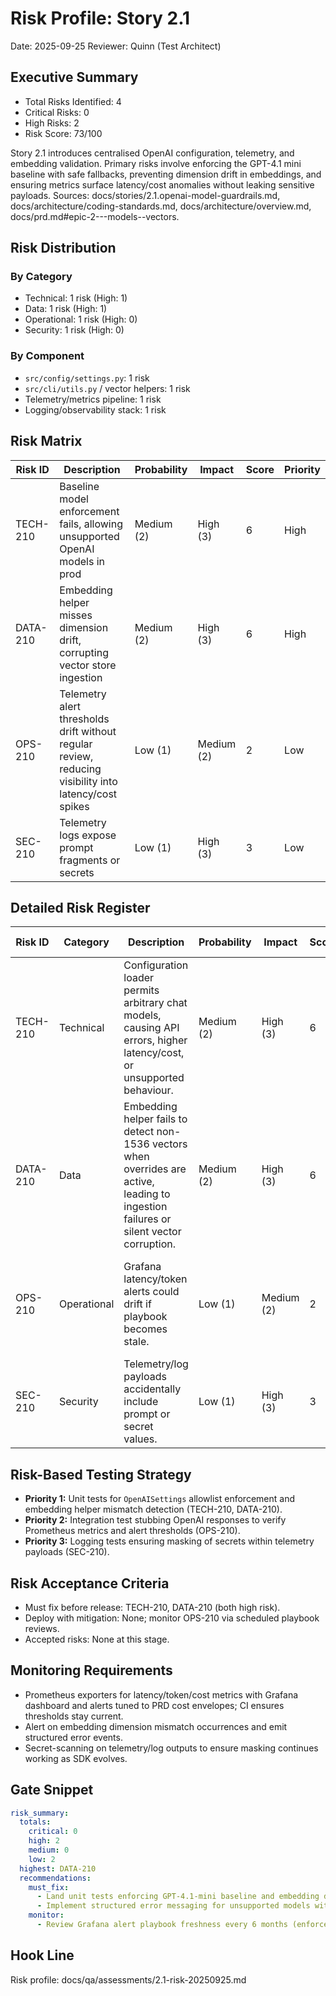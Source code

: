 # Risk Profile: Story 2.1

Date: 2025-09-25
Reviewer: Quinn (Test Architect)

## Executive Summary
- Total Risks Identified: 4
- Critical Risks: 0
- High Risks: 2
- Risk Score: 73/100

Story 2.1 introduces centralised OpenAI configuration, telemetry, and embedding validation. Primary risks involve enforcing the GPT-4.1 mini baseline with safe fallbacks, preventing dimension drift in embeddings, and ensuring metrics surface latency/cost anomalies without leaking sensitive payloads. Sources: docs/stories/2.1.openai-model-guardrails.md, docs/architecture/coding-standards.md, docs/architecture/overview.md, docs/prd.md#epic-2---models--vectors.

## Risk Distribution
### By Category
- Technical: 1 risk (High: 1)
- Data: 1 risk (High: 1)
- Operational: 1 risk (High: 0)
- Security: 1 risk (High: 0)

### By Component
- `src/config/settings.py`: 1 risk
- `src/cli/utils.py` / vector helpers: 1 risk
- Telemetry/metrics pipeline: 1 risk
- Logging/observability stack: 1 risk

## Risk Matrix

| Risk ID  | Description                                                                     | Probability | Impact | Score | Priority |
|----------|---------------------------------------------------------------------------------|-------------|--------|-------|----------|
| TECH-210 | Baseline model enforcement fails, allowing unsupported OpenAI models in prod    | Medium (2)  | High (3) | 6     | High |
| DATA-210 | Embedding helper misses dimension drift, corrupting vector store ingestion       | Medium (2)  | High (3) | 6     | High |
| OPS-210  | Telemetry alert thresholds drift without regular review, reducing visibility into latency/cost spikes | Low (1) | Medium (2) | 2 | Low |
| SEC-210  | Telemetry logs expose prompt fragments or secrets                               | Low (1)     | High (3) | 3     | Low |

## Detailed Risk Register

| Risk ID  | Category    | Description | Probability | Impact | Score | Mitigation | Residual Risk |
|----------|-------------|-------------|-------------|--------|-------|------------|----------------|
| TECH-210 | Technical   | Configuration loader permits arbitrary chat models, causing API errors, higher latency/cost, or unsupported behaviour. | Medium (2) | High (3) | 6 | Enforce allowlist (`gpt-4.1-mini` baseline, `gpt-4o-mini` fallback) with structured error messages, log actor overrides, add unit/contract tests verifying rejection paths. | Future OpenAI model rename requires list refresh. |
| DATA-210 | Data        | Embedding helper fails to detect non-1536 vectors when overrides are active, leading to ingestion failures or silent vector corruption. | Medium (2) | High (3) | 6 | Implement strict dimension checks with optional override configuration, add pytest coverage for mismatch + override flows, monitor vector upsert errors. | Custom clients might bypass helper when adding new pipelines. |
| OPS-210  | Operational | Grafana latency/token alerts could drift if playbook becomes stale. | Low (1) | Medium (2) | 2 | Playbook `docs/alerts/openai-telemetry.yml` enforced via CI freshness check (`tests/unit/alerts/test_openai_alert_thresholds.py`) keeps thresholds aligned; update when model performance shifts. | Alert fatigue if thresholds tuned poorly or review cadence ignored. |
| SEC-210  | Security    | Telemetry/log payloads accidentally include prompt or secret values. | Low (1) | High (3) | 3 | Reuse diagnostics masking utilities, enforce structured logging that redacts payloads, add unit tests ensuring sensitive fields are filtered. | Unknown fields in SDK responses may appear later. |

## Risk-Based Testing Strategy
- **Priority 1:** Unit tests for `OpenAISettings` allowlist enforcement and embedding helper mismatch detection (TECH-210, DATA-210).
- **Priority 2:** Integration test stubbing OpenAI responses to verify Prometheus metrics and alert thresholds (OPS-210).
- **Priority 3:** Logging tests ensuring masking of secrets within telemetry payloads (SEC-210).

## Risk Acceptance Criteria
- Must fix before release: TECH-210, DATA-210 (both high risk).
- Deploy with mitigation: None; monitor OPS-210 via scheduled playbook reviews.
- Accepted risks: None at this stage.

## Monitoring Requirements
- Prometheus exporters for latency/token/cost metrics with Grafana dashboard and alerts tuned to PRD cost envelopes; CI ensures thresholds stay current.
- Alert on embedding dimension mismatch occurrences and emit structured error events.
- Secret-scanning on telemetry/log outputs to ensure masking continues working as SDK evolves.

## Gate Snippet
```yaml
risk_summary:
  totals:
    critical: 0
    high: 2
    medium: 0
    low: 2
  highest: DATA-210
  recommendations:
    must_fix:
      - Land unit tests enforcing GPT-4.1-mini baseline and embedding dimension checks before merge.
      - Implement structured error messaging for unsupported models with actor logging.
    monitor:
      - Review Grafana alert playbook freshness every 6 months (enforced via CI check).
```

## Hook Line
Risk profile: docs/qa/assessments/2.1-risk-20250925.md
